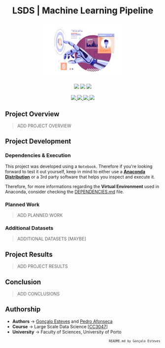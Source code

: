 <div align="center">

# LSDS | Machine Learning Pipeline

</div>

<p align="center" width="100%">
    <img src="./Machine-Learning-Pipeline/Assets/Robot-Hand.png" width="55%" height="55%" />
</p>

<div align="center">
    <a>
        <img src="https://img.shields.io/badge/Made%20with-Python-9eb0f2?style=for-the-badge&logo=Python&logoColor=9eb0f2">
    </a>
    <a>
        <img src="https://img.shields.io/badge/Made%20with-Tensorflow-9eb0f2?style=for-the-badge&logo=tensorflow&logoColor=9eb0f2">
    </a>
    <a>
        <img src="https://img.shields.io/badge/Made%20with-Jupyter-9eb0f2?style=for-the-badge&logo=Jupyter&logoColor=9eb0f2">
    </a>
</div>

<br/>

<div align="center">
    <a href="https://github.com/EstevesX10/_REPO_NAME_/blob/main/LICENSE">
        <img src="https://img.shields.io/github/license/EstevesX10/_REPO_NAME_?style=flat&logo=gitbook&logoColor=9eb0f2&label=License&color=9eb0f2">
    </a>
    <a href="">
        <img src="https://img.shields.io/github/repo-size/EstevesX10/_REPO_NAME_?style=flat&logo=googlecloudstorage&logoColor=9eb0f2&logoSize=auto&label=Repository%20Size&color=9eb0f2">
    </a>
    <a href="">
        <img src="https://img.shields.io/github/stars/EstevesX10/_REPO_NAME_?style=flat&logo=adafruit&logoColor=9eb0f2&logoSize=auto&label=Stars&color=9eb0f2">
    </a>
    <a href="https://github.com/EstevesX10/_REPO_NAME_/blob/main/DEPENDENCIES.md">
        <img src="https://img.shields.io/badge/Dependencies-DEPENDENCIES.md-white?style=flat&logo=anaconda&logoColor=9eb0f2&logoSize=auto&color=9eb0f2"> 
    </a>
</div>

## Project Overview

> ADD PROJECT OVERVIEW

## Project Development

### Dependencies & Execution

This project was developed using a `Notebook`. Therefore if you're looking forward to test it out yourself, keep in mind to either use a **[Anaconda Distribution](https://www.anaconda.com/)** or a 3rd party software that helps you inspect and execute it.

Therefore, for more informations regarding the **Virtual Environment** used in Anaconda, consider checking the [DEPENDENCIES.md](https://github.com/EstevesX10/_REPO_NAME_/blob/main/DEPENDENCIES.md) file.

### Planned Work

> ADD PLANNED WORK

### Additional Datasets

> ADDITIONAL DATASETS [MAYBE]

## Project Results

> ADD PROJECT RESULTS

## Conclusion

> ADD CONCLUSIONS

## Authorship

- **Authors** &#8594; [Gonçalo Esteves](https://github.com/EstevesX10) and [Pedro Afonseca](https://github.com/PsuperX)
- **Course** &#8594; Large Scale Data Science [[CC3047](https://sigarra.up.pt/fcup/en/UCURR_GERAL.FICHA_UC_VIEW?pv_ocorrencia_id=546537)]
- **University** &#8594; Faculty of Sciences, University of Porto

<div align="right">
<sub>

<!-- <sup></sup> -->

`README.md by Gonçalo Esteves`
</sub>

</div>
